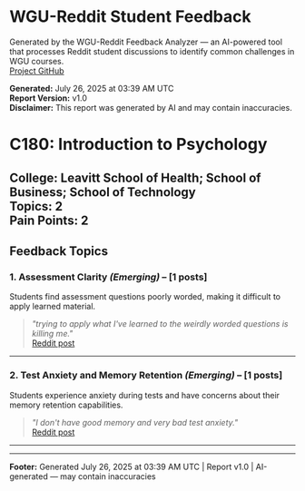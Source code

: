 # WGU-Reddit Student Feedback

Generated by the WGU-Reddit Feedback Analyzer — an AI-powered tool that processes Reddit student discussions to identify common challenges in WGU courses.  
[Project GitHub](https://wgudataninja.github.io/wgu-reddit-monitoring-pipeline/)

**Generated:** July 26, 2025 at 03:39 AM UTC  
**Report Version:** v1.0  
**Disclaimer:** This report was generated by AI and may contain inaccuracies.  
# C180: Introduction to Psychology
**College:** Leavitt School of Health; School of Business; School of Technology  
**Topics:** 2  
**Pain Points:** 2  
---
## Feedback Topics
### 1. Assessment Clarity _(Emerging)_ – [1 posts]
Students find assessment questions poorly worded, making it difficult to apply learned material.  
> _"trying to apply what I've learned to the weirdly worded questions is killing me."_  
> [Reddit post](https://reddit.com/comments/1kqff60)  
---
### 2. Test Anxiety and Memory Retention _(Emerging)_ – [1 posts]
Students experience anxiety during tests and have concerns about their memory retention capabilities.  
> _"I don't have good memory and very bad test anxiety."_  
> [Reddit post](https://reddit.com/comments/1lg606d)  
---
---
**Footer:** Generated July 26, 2025 at 03:39 AM UTC | Report v1.0 | AI-generated — may contain inaccuracies  